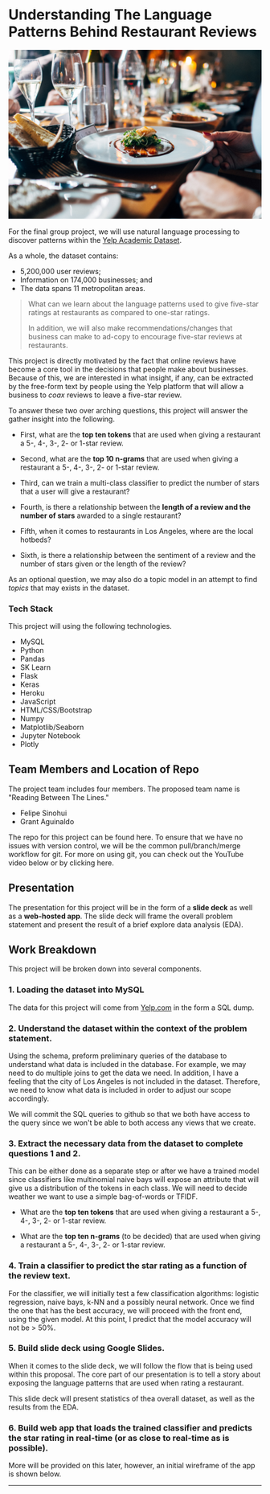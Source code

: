 # Understanding The Language Patterns Behind Restaurant Reviews

![](./images/jay-wennington-2065-unsplash.jpg)

For the final group project, we will use natural language processing to discover patterns within the [Yelp Academic Dataset](https://www.kaggle.com/yelp-dataset/yelp-dataset).

As a whole, the dataset contains: 

* 5,200,000 user reviews;
* Information on 174,000 businesses; and 
* The data spans 11 metropolitan areas.

> What can we learn about the language patterns used to give five-star ratings at restaurants as compared to one-star ratings.  
> 
> In addition, we will also make recommendations/changes that business can make to ad-copy to encourage five-star reviews at restaurants.

This project is directly motivated by the fact that online reviews have become a core tool in the decisions that people make about businesses.  Because of this, we are interested in what insight, if any, can be extracted by the free-form text by people using the Yelp platform that will allow a business to *coax* reviews to leave a five-star review. 

To answer these two over arching questions, this project will answer the gather insight into the following.

* First, what are the **top ten tokens** that are used when giving a restaurant a 5-, 4-, 3-, 2- or 1-star review. 

* Second, what are the **top 10 n-grams** that are used when giving a restaurant a 5-, 4-, 3-, 2- or 1-star review.

* Third, can we train a multi-class classifier to predict the number of stars that a user will give a restaurant?

* Fourth, is there a relationship between the **length of a review and the number of stars** awarded to a single restaurant?

* Fifth, when it comes to restaurants in Los Angeles, where are the local hotbeds?

* Sixth, is there a relationship between the sentiment of a review and the number of stars given or the length of the review?  

As an optional question, we may also do a topic model in an attempt to find *topics* that may exists in the dataset.

### Tech Stack

This project will using the following technologies.

* MySQL
* Python
* Pandas
* SK Learn
* Flask
* Keras
* Heroku
* JavaScript
* HTML/CSS/Bootstrap
* Numpy
* Matplotlib/Seaborn
* Jupyter Notebook
* Plotly

## Team Members and Location of Repo
The project team includes four members. The proposed team name is "Reading Between The Lines."

* Felipe Sinohui
* Grant Aguinaldo

The repo for this project can be found here. To ensure that we have no issues with version control, we will be the common pull/branch/merge workflow for git. For more on using git, you can check out the YouTube video below or by clicking here.

## Presentation

The presentation for this project will be in the form of a **slide deck** as well as a **web-hosted app**.  The slide deck will frame the overall problem statement and present the result of a brief explore data analysis (EDA).

## Work Breakdown

This project will be broken down into several components.

### 1.  Loading the dataset into MySQL

The data for this project will come from [Yelp.com](https://www.yelp.com/dataset/documentation/sql) in the form a SQL dump.  

### 2.  Understand the dataset within the context of the problem statement.

Using the schema, preform preliminary queries of the database to understand what data is included in the database.  For example, we may need to do multiple joins to get the data we need.  In addition, I have a feeling that the city of Los Angeles is not included in the dataset.  Therefore, we need to know what data is included in order to adjust our scope accordingly. 

We will commit the SQL queries to github so that we both have access to the query since we won't be able to both access any views that we create.

### 3.  Extract the necessary data from the dataset to complete questions 1 and 2.

This can be either done as a separate step or after we have a trained model since classifiers like multinomial naive bays will expose an attribute that will give us a distribution of the tokens in each class. We will need to decide weather we want to use a simple bag-of-words or TFIDF.

* What are the **top ten tokens** that are used when giving a restaurant a 5-, 4-, 3-, 2- or 1-star review. 

* What are the **top ten n-grams** (to be decided) that are used when giving a restaurant a 5-, 4-, 3-, 2- or 1-star review.

### 4.  Train a classifier to predict the star rating as a function of the review text.
For the classifier, we will initially test a few classification algorithms:  logistic regression, naive bays, k-NN and a possibly neural network. Once we find the one that has the best accuracy, we will proceed with the front end, using the given model. At this point, I predict that the model accuracy will not be > 50%. 

### 5.  Build slide deck using Google Slides.

When it comes to the slide deck, we will follow the flow that is being used within this proposal.  The core part of our presentation is to tell a story about exposing the language patterns that are used when rating a restaurant. 

This slide deck will present statistics of thea overall dataset, as well as the results from the EDA.

### 6.  Build web app that loads the trained classifier and predicts the star rating in real-time (or as close to real-time as is possible).

More will be provided on this later, however, an initial wireframe of the app is shown below.

***